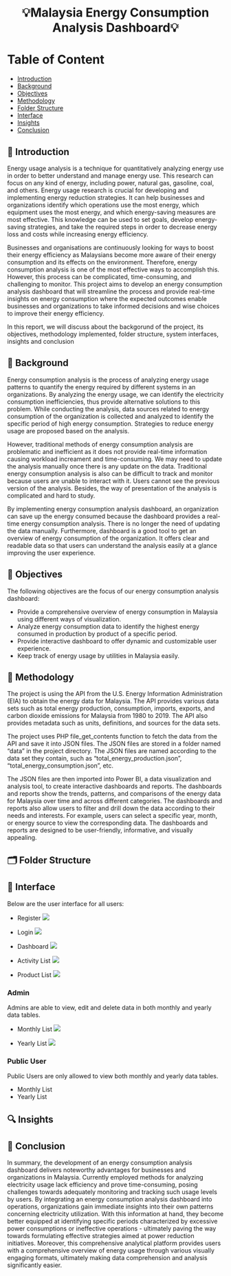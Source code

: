 <h1 align="center">💡Malaysia Energy Consumption Analysis Dashboard💡<br></br<a href="#" target="_blank" rel="noreferrer">  </a> </h1>

# Table of Content
* [Introduction](#-introduction)
* [Background](#-background)
* [Objectives](#-objectives)
* [Methodology](#-methodology)
* [Folder Structure](#-folder-structure)
* [Interface](#-interface)
* [Insights](#-insights)
* [Conclusion](#-conclusion)

## 📒 Introduction
Energy usage analysis is a technique for quantitatively analyzing energy use in order to better understand and manage energy use. This research can focus on any kind of energy, including power, natural gas, gasoline, coal, and others. Energy usage research is crucial for developing and implementing energy reduction strategies. It can help businesses and organizations identify which operations use the most energy, which equipment uses the most energy, and which energy-saving measures are most effective. This knowledge can be used to set goals, develop energy-saving strategies, and take the required steps in order to decrease energy loss and costs while increasing energy efficiency.

Businesses and organisations are continuously looking for ways to boost their energy efficiency as Malaysians become more aware of their energy consumption and its effects on the environment. Therefore, energy consumption analysis is one of the most effective ways to accomplish this. However, this process can be complicated, time-consuming, and challenging to monitor. This project aims to develop an energy consumption analysis dashboard that will streamline the process and provide real-time insights on energy consumption where the expected outcomes enable businesses and organizations to take informed decisions and wise choices to improve their energy efficiency.

In this report, we will discuss about the backgorund of the project, its objectives, methodology implemented, folder structure, system interfaces, insights and conclusion

## 🧱 Background
Energy consumption analysis is the process of analyzing energy usage patterns to quantify the energy required by different systems in an organizations. By analyzing the energy usage, we can identify the electricity consumption inefficiencies, thus provide alternative solutions to this problem. While conducting the analysis, data sources related to energy consumption of the organization is collected and analyzed to identify the specific period of high energy consumption. Strategies to reduce energy usage are proposed based on the analysis.

However, traditional methods of energy consumption analysis are problematic and inefficient as it does not provide real-time information causing workload increament and time-consuming. We may need to update the analysis manually once there is any update on the data. Traditional energy consumption analysis is also can be difficult to track and monitor because users are unable to interact with it. Users cannot see the previous version of the analysis. Besides, the way of presentation of the analysis is complicated and hard to study.

By implementing energy consumption analysis dashboard, an organization can save up the energy consumed because the dashboard provides a real-time energy consumption analysis. There is no longer the need of updating the data manually. Furthermore, dashboard is a good tool to get an overview of energy consumption of the organization. It offers clear and readable data so that users can understand the analysis easily at a glance improving the user experience.

## 🔬 Objectives

The following objectives are the focus of our energy consumption analysis dashboard:
- Provide a comprehensive overview of energy consumption in Malaysia using different ways of visualization.
- Analyze energy consumption data to identify the highest energy consumed in production by product of a specific period.
- Provide interactive dashboard to offer dynamic and customizable user experience.
- Keep track of energy usage by utilities in Malaysia easily.

## 🔖 Methodology

The project is using the API from the U.S. Energy Information Administration (EIA) to obtain the energy data for Malaysia. The API provides various data sets such as total energy production, consumption, imports, exports, and carbon dioxide emissions for Malaysia from 1980 to 2019. The API also provides metadata such as units, definitions, and sources for the data sets.

The project uses PHP file_get_contents function to fetch the data from the API and save it into JSON files. The JSON files are stored in a folder named “data” in the project directory. The JSON files are named according to the data set they contain, such as “total_energy_production.json”, “total_energy_consumption.json”, etc.

The JSON files are then imported into Power BI, a data visualization and analysis tool, to create interactive dashboards and reports. The dashboards and reports show the trends, patterns, and comparisons of the energy data for Malaysia over time and across different categories. The dashboards and reports also allow users to filter and drill down the data according to their needs and interests. For example, users can select a specific year, month, or energy source to view the corresponding data. The dashboards and reports are designed to be user-friendly, informative, and visually appealing.


## 🗂️ Folder Structure
## 🧿 Interface
Below are the user interface for all users:
- Register 
<img  src="./Image/register.jpg"></img>

- Login 
<img  src="./Image/login.jpg"></img>

- Dashboard
<img  src="./Image/dashboard.jpg"></img>

- Activity List
<img  src="./Image/activity.jpg"></img>

- Product List
<img  src="./Image/product.jpg"></img>

### Admin
Admins are able to view, edit and delete data in both monthly and yearly data tables. 
- Monthly List 
<img  src="./Image/month.jpg"></img>

- Yearly List 
<img  src="./Image/year.jpg"></img>

### Public User
Public Users are only allowed to view both monthly and yearly data tables.
- Monthly List 
- Yearly List

## 🔍 Insights

## 📑 Conclusion

In summary, the development of an energy consumption analysis dashboard delivers noteworthy advantages for businesses and organizations in Malaysia. Currently employed methods for analyzing electricity usage lack efficiency and prove time-consuming, posing challenges towards adequately monitoring and tracking such usage levels by users. By integrating an energy consumption analysis dashboard into operations, organizations gain immediate insights into their own patterns concerning electricity utilization. With this information at hand, they become better equipped at identifying specific periods characterized by excessive power consumptions or ineffective operations - ultimately paving the way towards formulating effective strategies aimed at power reduction initiatives. Moreover, this comprehensive analytical platform provides users with a comprehensive overview of energy usage through various visually engaging formats, ultimately making data comprehension and analysis significantly easier.
